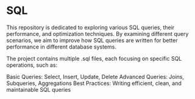 # SQL
This repository is dedicated to exploring various SQL queries, their performance, and optimization techniques. By examining different query scenarios, we aim to improve how SQL queries are written for better performance in different database systems.

The project contains multiple .sql files, each focusing on specific SQL operations, such as:

Basic Queries: Select, Insert, Update, Delete
Advanced Queries: Joins, Subqueries, Aggregations
Best Practices: Writing efficient, clean, and maintainable SQL queries
